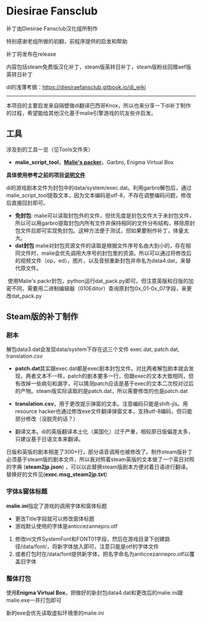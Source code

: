 # Diesirae Fansclub

补丁由Diesirae Fansclub汉化组所制作

特别感谢老组所做的初翻，前程序提供的启发和帮助

补丁将发布在release

内容包括steam免费版汉化补丁，steam版英转日补丁，steam版粉丝回赠aef版英转日补丁

di的浅薄考据：https://diesiraefansclub.gitbook.io/di_wiki

---

本项目的主要启发来自隔壁做di翻译巴西哥Knox，所以也来分享一下di补丁制作的过程，希望能给其他汉化基于malie引擎游戏的坑友些许启发。

## 工具
涉及到的工具一览（见Tools文件夹）

- **malie_script_tool**，**[Malie's packer](https://github.com/satan53x/SExtractor/tree/main/tools/Malie)**，Garbro, Enigma Virtual Box

**具体使用参考之前的项目[说明文件](./前言.md)**

di的游戏剧本文件为封包中的data/system/exec.dat。利用garbro解包后，通过malie_script_tool提取文本，因为文本编码是utf-8，不存在调整编码问题，修改后直接回封即可。

- **免封包**:
malie可以读取封包外的文件，但优先度是封包文件大于未封包文件，所以可以用garbro提取封包内所有文件并保持相同的文件分布结构，移除原封包文件后即可实现免封包。这种方法便于测试，但如果要制作补丁，体量太大。
- **dat封包**
  malie对封包资源文件的读取是根据文件序号名由大到小的，存在相同文件时，malie会优先调用大序号的封包里的资源。所以可以通过将修改后的视频文件（op，ed），图片，以及音频重新封包并命名为data4.dat，来替代原文件。

​	使用Malie's packr封包，python运行dat_pack.py即可。但注意英版和日版的加密不同，需要用二进制编辑器（010Editor）查询原封包0x_01-0x_07字段，来更改dat_pack.py

## Steam版的补丁制作

### 剧本

解包data3.dat会发现data/system下存在这三个文件 exec.dat, patch.dat, translation.csv

- **patch.dat**其实跟exec.dat都是exec剧本封包文件。对比两者解包剧本就会发现，两者文本不一样，patch的剧本要多一行，但跟exec的文本大致相同，但有改掉一些病句和漏字，可以猜测patch应该是基于exec的文本二次校对过后的产物。steam版实际读取的是patch.dat，所以需要修改的也是patch.dat

- **translation.csv**，用于更改提示弹窗的文本。注意编码只能是shift-jis。用resource hacker也通过修改exe文件翻译弹窗文本，支持utf-8编码，但只能部分修改（没脱壳的话？）

- 翻译文本。di的英版翻译本土化（美国化）过于严重，相较原日版偏差太多，只建议基于日语文本来翻译。

日版和英版的剧本相差了300+行，部分语音调用也被修改了。制作steam版补丁必须基于steam版的剧本文件，所以我对照着steam英版的文本做了一个英日对照的字典 (**steam2jp.json**) ，可以以此替换steam版剧本方便对着日语进行翻译。替换好的文件见(**exec.msg_steam2jp.txt**)

### 字体&窗体标题

**malie.ini**指定了游戏的调用字体和窗体标题

- 更改Title字段就可以修改窗体标题
- 游戏默认使用的字体是anticcezannepro.otf
1. 修改ini文件SystemFont和FONT01字段，然后在游戏目录下创建路径/data/font/，将新字体放入即可，注意只能是otf的字体文件
2. 或者打包时在/data/font提供新字体，把名字命名为anticcezannepro.otf以覆盖旧字体

### 整体打包

使用**Enigma Virtual Box**，把做好的新封包data4.dat和更改后的malie.ini跟malie.exe一并打包即可

新的exe会优先读取虚拟环境里的malie.ini
